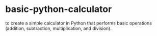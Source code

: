 # basic-python-calculator
to create a simple calculator in Python that performs basic operations (addition, subtraction, multiplication, and division).
